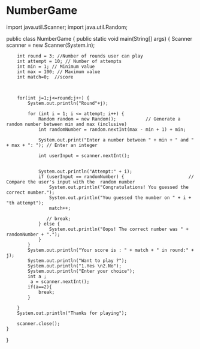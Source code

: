 # NumberGame
import java.util.Scanner;
import java.util.Random;

public class NumberGame {
    public static void main(String[] args) {
        Scanner scanner = new Scanner(System.in);

        int round = 3; //Number of rounds user can play
        int attempt = 10; // Number of attempts
        int min = 1; // Minimum value
        int max = 100; // Maximum value
        int match=0;  //score



        for(int j=1;j<=round;j++) {
            System.out.println("Round"+j);

            for (int i = 1; i <= attempt; i++) {
                Random random = new Random();           // Generate a random number between min and max (inclusive)
                int randomNumber = random.nextInt(max - min + 1) + min;

                System.out.print("Enter a number between " + min + " and " + max + ": "); // Enter an integer

                int userInput = scanner.nextInt();


                System.out.println("Attempt:" + i);
                if (userInput == randomNumber) {                        // Compare the user's input with the  random number
                    System.out.println("Congratulations! You guessed the correct number.");
                    System.out.println("You guessed the number on " + i + "th attempt");
                    match++;

                   // break;
                } else {
                    System.out.println("Oops! The correct number was " + randomNumber + ".");
                }
            }
            System.out.println("Your score is : " + match + " in round:" + j);
            System.out.println("Want to play ?");
            System.out.println("1.Yes \n2.No");
            System.out.println("Enter your choice");
            int a ;
             a = scanner.nextInt();
            if(a==2){
                break;
            }

        }
        System.out.println("Thanks for playing");

        scanner.close();
    }
}

